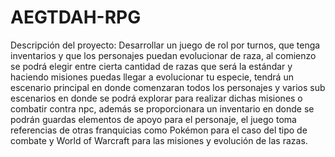 # AEGTDAH-RPG
Descripción del proyecto:
Desarrollar un juego de rol por turnos, que tenga inventarios y que los
personajes puedan evolucionar de raza, al comienzo se podrá elegir entre
cierta cantidad de razas que será la estándar y haciendo misiones puedas llegar
a evolucionar tu especie, tendrá un escenario principal en donde comenzaran
todos los personajes y varios sub escenarios en donde se podrá explorar para
realizar dichas misiones o combatir contra npc, además se proporcionara un
inventario en donde se podrán guardas elementos de apoyo para el personaje,
el juego toma referencias de otras franquicias como Pokémon para el caso del
tipo de combate y World of Warcraft para las misiones y evolución de las
razas.
